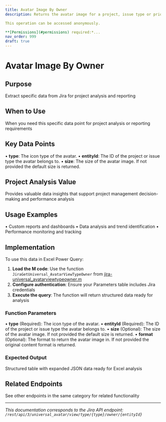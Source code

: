 ```yaml
---
title: Avatar Image By Owner
description: Returns the avatar image for a project, issue type or priority.

This operation can be accessed anonymously.

**[Permissions](#permissions) required:*...
nav_order: 999
draft: true
---
```


# Avatar Image By Owner

## Purpose
Extract specific data from Jira for project analysis and reporting

## When to Use
When you need this specific data point for project analysis or reporting requirements

## Key Data Points
• **type**: The icon type of the avatar.
• **entityId**: The ID of the project or issue type the avatar belongs to.
• **size**: The size of the avatar image. If not provided the default size is returned.

## Project Analysis Value
Provides valuable data insights that support project management decision-making and performance analysis

## Usage Examples
• Custom reports and dashboards
• Data analysis and trend identification
• Performance monitoring and tracking

## Implementation
To use this data in Excel Power Query:

1. **Load the M code**: Use the function `JiraGetUniversal_AvatarViewTypeOwner` from [jira-universal_avatarviewtypeowner.m](../assets/jira-universal_avatarviewtypeowner.m)
2. **Configure authentication**: Ensure your Parameters table includes Jira credentials
3. **Execute the query**: The function will return structured data ready for analysis

### Function Parameters
• **type** (Required): The icon type of the avatar.
• **entityId** (Required): The ID of the project or issue type the avatar belongs to.
• **size** (Optional): The size of the avatar image. If not provided the default size is returned.
• **format** (Optional): The format to return the avatar image in. If not provided the original content format is returned.

### Expected Output
Structured table with expanded JSON data ready for Excel analysis

## Related Endpoints
See other endpoints in the same category for related functionality

---
*This documentation corresponds to the Jira API endpoint: `/rest/api/3/universal_avatar/view/type/{type}/owner/{entityId}`*
